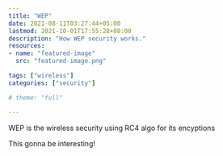 ```yaml
---
title: "WEP"
date: 2021-08-11T03:27:44+05:00
lastmod: 2021-10-01T17:55:28+08:00
description: "How WEP security works."
resources:
- name: "featured-image"
  src: "featured-image.png"

tags: ["wireless"]
categories: ["security"]

# theme: "full"

---
```



WEP is the wireless security using RC4 algo for its encyptions

<!--more-->

This gonna be interesting!